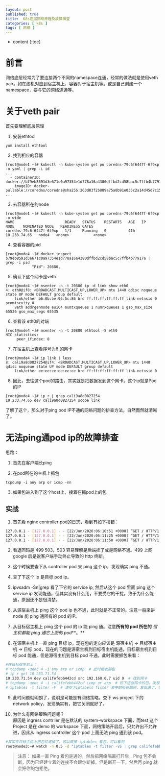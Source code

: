```yaml
---
layout: post
published: true
title:  K8s底层网络原理及故障排查
categories: [ k8s ]
tags: [ 网络 ]
---
```

* content
{:toc}

# 前言
网络底层经常为了要连接两个不同的namespace连通，经常的做法就是使用veth pair。如在虚机对应到宿主机上，容器对于宿主机等。或是自己创建一个namespace，要与它的网络连通等。

# 关于veth pair
首先要理解底层原理

1. 安装ethtool
```
yum install ethtool
```

2. 找到相应的容器
```
[root@node1 ~]# kubectl -n kube-system get po coredns-79c6f6447f-6f9xp -o yaml | grep -i id
...
  - containerID: docker://b79eb8591d3e671c0a97354e1d778a16a4380dffbd2cd58bac5c7ffb4b77917a
    imageID: docker-pullable://coredns/coredns@sha256:263d03f2b889a75a0b91e035c2a14d45d7c1559c53444c5f7abf3a76014b779d
...
```

3. 去容器所在的node
```
[root@node1 ~]# kubectl -n kube-system get po coredns-79c6f6447f-6f9xp -o wide
NAME                       READY   STATUS    RESTARTS   AGE   IP             NODE    NOMINATED NODE   READINESS GATES
coredns-79c6f6447f-6f9xp   1/1     Running   0          41h   10.233.74.65   node4   <none>           <none>
```

4. 查看容器的pid
```
[root@node4 ~]# docker inspect b79eb8591d3e671c0a97354e1d778a16a4380dffbd2cd58bac5c7ffb4b77917a | grep -i pid
            "Pid": 20880,
```

5. 确认下这个网卡是veth
```
[root@node4 ~]# nsenter -n -t 20880 ip -d link show eth0
4: eth0@if8: <BROADCAST,MULTICAST,UP,LOWER_UP> mtu 1440 qdisc noqueue state UP mode DEFAULT group default
    link/ether b6:0b:be:96:5c:86 brd ff:ff:ff:ff:ff:ff link-netnsid 0 promiscuity 0
    veth addrgenmode eui64 numtxqueues 1 numrxqueues 1 gso_max_size 65536 gso_max_segs 65535
```

6. 查看该 eth0的对端
```
[root@node4 ~]# nsenter -n -t 20880 ethtool -S eth0
NIC statistics:
     peer_ifindex: 8
```

7. 在宿主机上查看序号为8 的网卡
```
[root@node4 ~]# ip link | less
8: cali9a8d0827254@if4: <BROADCAST,MULTICAST,UP,LOWER_UP> mtu 1440 qdisc noqueue state UP mode DEFAULT group default
    link/ether ee:ee:ee:ee:ee:ee brd ff:ff:ff:ff:ff:ff link-netnsid 0
```

8. 因此，去往这个pod的路由，其实就是把数据发到这个网卡。这个ip就是Pod的IP
```
[root@node4 ~]# ip r | grep cali9a8d0827254
10.233.74.65 dev cali9a8d0827254 scope link
```

了解了这个，那么对于ping pod IP不通的网络问题的排查方法，自然而然就清晰了。

# 无法ping通pod ip的故障排查

思路：

1. 首先在客户端长ping

2. 在pod所在的主机上抓包
```
tcpdump -i any arp or icmp -nn
```

3. 如果包进入到了这个host上，接着在抓pod上的包



## 实战

1. 首先看 nginx controller pod的日志，看到有如下报错：
```bash
127.0.0.1 - [127.0.0.1] - - [22/Jun/2020:06:10:51 +0000] “GET / HTTP/1.1” 499 0 “-” “curl/7.61.1” 297 1.676 [test-productpage-9080] 10.233.75.9:9080 0 1.676 - ec4ba69a-2e7f-9278-b4af-5fc2bee8e387
127.0.0.1 - [127.0.0.1] - - [22/Jun/2020:06:11:25 +0000] “GET / HTTP/1.1" 503 91 “-” “curl/7.61.1" 297 30.047 [test-productpage-9080] 10.233.75.9:9080 91 30.048 503 7ac4e901-967b-415c-9be5-0a619219e13a
127.0.0.1 - [127.0.0.1] - - [22/Jun/2020:06:11:50 +0000] “GET / HTTP/1.1” 499 0 “-” “curl/7.58.0” 297 1.399 [test-productpage-9080] 10.233.75.9:9080 0 1.396 - f1a23193-6cb1-452f-a215-f43e353f7ac
```

2.  看返回码是 499 503，503 容易理解是后端挂了或是网络不通。499 上网 google 后是说客户端手动终止导致的 http 终断。

3.  这个时候要查下从 controller pod 来 ping 这个 ip，发现确实 ping 不通。

4. 查了下这个 ip 是目标 pod ip。

5. ipvsadm -Sn|grep <ip> 看了下它的 service ip, 然后从这个 pod 里面 ping 这个 service ip 发现能通，但其实没有什么用，不要受它的干扰，致于为什么能通，原因还不是很清楚。

6. 从源宿主机上 ping 这个 pod ip 也不通，此时就是不正常的。注意一般来讲 node 能 ping 通所有的 pod 的IP。

7. 从目标宿主机上 ping 这个 pod 的 ip 能 ping 通。注意**所有的 pod 所在的** *宿主机都能 ping 通它上面的 pod***。**

8. 在源宿主机上一直 ping 目标 ip，现在包的走向应该是  源宿主机  →  目标宿主机 → 目标 pod，现在的问题是源宿主机到目标宿主机能通，目标宿主机到目标 pod 能通，但是源宿主机到目标 pod 不通。此时需要抓包来看：
```bash
#在目标宿主机上：
# tcpdump -qenc 4 -i any arp or icmp  # 此时能收到包
# ip r get 10.233.71.54
10.233.71.54 dev califefebb442cd src 192.168.0.7 uid 0  # 找到网卡
# tcpdump -qenc 4 -i califefebb442cd icmp or arp  # 抓下这张网卡的包，发现丢包了。
# iptables -t filter -F  # 清空下iptabels filter 表中的所有规则，发现通了，但是过一会儿又全部加上了。
```

9. 此时问题就明朗了，说明是可能是有网络策略。查下 ws project 下的 network policy，发现确实有，把它关闭就好了。

10. 为什么有网络策略问题呢？  
原因是 ingress contrller 是在默认的  system-workspace 下面，而test 这个 Project 是在 demo 的 workspace 下面，网络策略开启后，只允许出不允许进，因此从 ingress controller 这个 pod 上面无法 ping 通到该 pod。
```bash
#其实在目标主机上把包过滤掉了，可以直接 iptables 看包，可以看到
root@node3:~# watch -n 0.5 -d "iptables -t filter -vS | grep califefebb442cd"
```
>注意： 如果一直 Ping 着包是通的，然后把网络隔离打开后，Ping 包不会断，因为已经建立着的连接不会跟你断掉，但是断开一下，然后再 ping 就会把你的包拒绝。